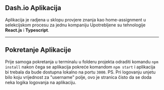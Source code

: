 ## Dash.io Aplikacija

Aplikacija je radjena u sklopu provjere znanja kao home-assignment u selekcijskom procesu za jednu kompaniju
Upotrebljene su tehnologije **React.js** i **Typescript**.

---

## Pokretanje Aplikacije

Prije samoga pokretanja u terminalu u folderu projekta odraditi komandu `npm install` nakon čega se aplikacija pokreće komandom `npm start` i aplikacija bi trebala da bude dostupna lokalno na portu `3000`.
PS. Pri logovanju unjetu bilo koju vrijednost za "username" polje, ovo je stranica čisto da se doda neka logika logovanja na aplikaciju.